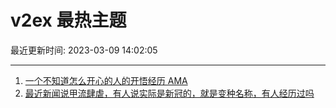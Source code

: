 # v2ex 最热主题

最近更新时间: 2023-03-09 14:02:05

--- 
1. [一个不知道怎么开心的人的开悟经历 AMA](https://www.v2ex.com/t/922439) 
2. [最近新闻说甲流肆虐，有人说实际是新冠的，就是变种名称，有人经历过吗](https://www.v2ex.com/t/922474) 
